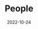 ---
title: People
date: 2022-10-24

type: landing
  
sections:
  - block: people
    content:
      title: Meet the Team
      # Choose which groups/teams of users to display.
      #   Edit `user_groups` in each user's profile to add them to one or more of these groups.
      user_groups:
          - Researchers
          - Open Positions
      sort_by: Params.last_name
      sort_ascending: true
    design:
      show_interests: true
      show_role: true
      show_social: true
---